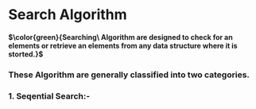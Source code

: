 # Search Algorithm

#### $\color{green}{Searching\ Algorithm are designed to check for an elements or retrieve an elements from any data structure where it is storted.}$

### These Algorithm are generally classified into two categories.
### **1. Seqential Search:-**  